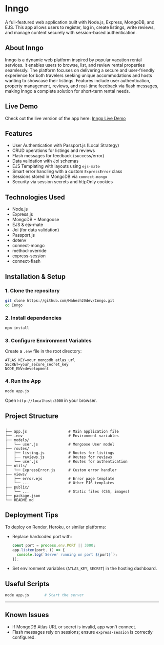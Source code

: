 # Inngo
A full-featured web application built with Node.js, Express, MongoDB, and EJS. This app allows users to register, log in, create listings, write reviews, and manage content securely with session-based authentication.

## About Inngo
Inngo is a dynamic web platform inspired by popular vacation rental services. It enables users to browse, list, and review rental properties seamlessly. The platform focuses on delivering a secure and user-friendly experience for both travelers seeking unique accommodations and hosts wanting to showcase their listings. Features include user authentication, property management, reviews, and real-time feedback via flash messages, making Inngo a complete solution for short-term rental needs.

## Live Demo
Check out the live version of the app here: [Inngo Live Demo](https://inngo.onrender.com)


## Features
- User Authentication with Passport.js (Local Strategy)
- CRUD operations for listings and reviews
- Flash messages for feedback (success/error)
- Data validation with Joi schemas
- EJS Templating with layouts using `ejs-mate`
- Smart error handling with a custom `ExpressError` class
- Sessions stored in MongoDB via `connect-mongo`
- Security via session secrets and httpOnly cookies

## Technologies Used
- Node.js
- Express.js
- MongoDB + Mongoose
- EJS & ejs-mate
- Joi (for data validation)
- Passport.js
- dotenv
- connect-mongo
- method-override
- express-session
- connect-flash

## Installation & Setup

### 1. Clone the repository

```bash
git clone https://github.com/Mahesh20dev/Inngo.git
cd Inngo
```

### 2. Install dependencies

```bash
npm install
```

### 3. Configure Environment Variables

Create a `.env` file in the root directory:

```env
ATLAS_KEY=your_mongodb_atlas_url
SECRET=your_secure_secret_key
NODE_ENV=development
```

### 4. Run the App

```bash
node app.js
```

Open `http://localhost:3000` in your browser.

## Project Structure

```
.
├── app.js                   # Main application file
├── .env                     # Environment variables
├── models/
│   └── user.js              # Mongoose User model
├── routes/
│   ├── listing.js           # Routes for listings
│   ├── reviews.js           # Routes for reviews
│   └── user.js              # Routes for authentication
├── utils/
│   └── ExpressError.js      # Custom error handler
├── views/
│   ├── error.ejs            # Error page template
│   └── ...                  # Other EJS templates
├── public/
│   └── ...                  # Static files (CSS, images)
├── package.json
└── README.md
```

## Deployment Tips

To deploy on Render, Heroku, or similar platforms:

- Replace hardcoded port with:
  ```js
  const port = process.env.PORT || 3000;
  app.listen(port, () => {
    console.log(`Server running on port ${port}`);
  });
  ```

- Set environment variables (`ATLAS_KEY`, `SECRET`) in the hosting dashboard.

## Useful Scripts

```bash
node app.js       # Start the server
```

---

## Known Issues

- If MongoDB Atlas URL or secret is invalid, app won't connect.
- Flash messages rely on sessions; ensure `express-session` is correctly configured.
